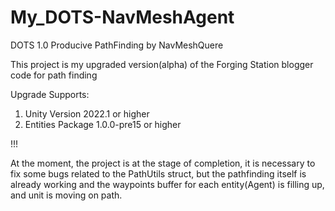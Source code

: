 # My_DOTS-NavMeshAgent
 DOTS 1.0 Producive PathFinding by NavMeshQuere
 
This project is my upgraded version(alpha) of the Forging Station blogger code for path finding

Upgrade Supports: 
1) Unity Version 2022.1 or higher 
2) Entities Package 1.0.0-pre15 or higher

!!!

At the moment, the project is at the stage of completion, it is necessary to fix some bugs related to the PathUtils struct, but the pathfinding itself is already working and the waypoints buffer for each entity(Agent) is filling up, and unit is moving on path.
